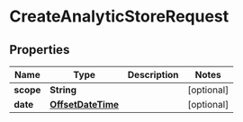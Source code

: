 
# CreateAnalyticStoreRequest

## Properties
Name | Type | Description | Notes
------------ | ------------- | ------------- | -------------
**scope** | **String** |  |  [optional]
**date** | [**OffsetDateTime**](OffsetDateTime.md) |  |  [optional]



